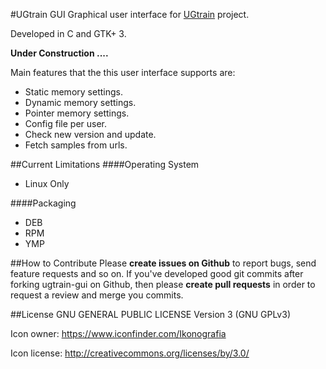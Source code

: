 #UGtrain GUI
Graphical user interface for [UGtrain](https://github.com/ugtrain/ugtrain) project.

Developed in C and GTK+ 3.

**Under Construction ....**

Main features that the this user interface supports are:
* Static memory settings.
* Dynamic memory settings.
* Pointer memory settings.
* Config file per user.
* Check new version and update.
* Fetch samples from urls.

##Current Limitations
####Operating System
* Linux Only

####Packaging
* DEB
* RPM
* YMP

##How to Contribute
Please **create issues on Github** to report bugs, send feature requests and so on.
If you've developed good git commits after forking ugtrain-gui on Github,
then please **create pull requests** in order to request a review and merge you commits.

##License
GNU GENERAL PUBLIC LICENSE Version 3 (GNU GPLv3)

Icon owner: https://www.iconfinder.com/Ikonografia

Icon license: http://creativecommons.org/licenses/by/3.0/
